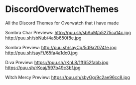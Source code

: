 # DiscordOverwatchThemes
All the Discord Themes for Overwatch that i have made

Sombra Char Previews:
http://puu.sh/sbAuM/a5275ca14c.jpg
http://puu.sh/sbNub/4a5b650f8e.jpg

Sombra Preview:
http://puu.sh/sayCg/5d9a20741e.jpg
http://puu.sh/sayFt/65fa4a1dc0.jpg

D.va Preview:
https://puu.sh/rKnL8/1ff652fabb.jpg
https://puu.sh/rKoaj/597b49c3bf.jpg

Witch Mercy Preview:
https://puu.sh/sbyGg/9c2ae96cc8.jpg
